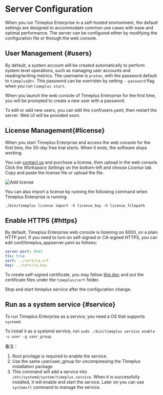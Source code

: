 # Server Configuration

When you run Timeplus Enterprise in a self-hosted environment, the default settings are designed to accommodate common use cases with ease and optimal performance. The server can be configured either by modifying the configuration file or through the web console.

## User Management {#users}

By default, a system account will be created automatically to perform system level operations, such as managing user accounts and reading/writing metrics. The username is `proton`, with the password default to `timeplus@t+`. This password can be overriden by setting `--password` flag when you run `timeplus start`.

When you launch the web console of Timeplus Enterprise for the first time, you will be prompted to create a new user with a password.

To edit or add new users, you can edit the conf/users.yaml, then restart the server. Web UI will be provided soon.

## License Management{#license}

When you start Timeplus Enterprise and access the web console for the first time, the 30-day free trial starts. When it ends, the software stops working.

You can [contact us](mailto:support@timeplus.com) and purchase a license, then upload in the web console. Click the _Workspace Settings_ on the bottom-left and choose _License_ tab. Copy and paste the license file or upload the file.

![Add license](/img/add_license.png)

You can also import a license by running the following command when Timeplus Enterprise is running.

```
./bin/timeplus license import -h license_key -h license_filepath
```

## Enable HTTPS {#https}

By default, Timeplus Enterprise web console is listening on 8000, on a plain HTTP port. If you need to turn on self-signed or CA-signed HTTPS, you can edit conf/timeplus_appserver.yaml as follows:

```yaml
server-port: 8443
tls: true
cert: ../cert/ca.crt
key: ../cert/ca.key
```

To create self-signed certificate, you may follow [this doc](https://access.redhat.com/documentation/en-us/red_hat_enterprise_linux/8/html/securing_networks/creating-and-managing-tls-keys-and-certificates_securing-networks) and put the certificate files under the `timeplus/cert` folder.

Stop and start timeplus service after the configuration change.

## Run as a system service {#service}

To run Timeplus Enterprise as a service, you need a OS that supports `systemd`.

To install it as a systemd service, run `sudo ./bin/timeplus service enable -u user -g user_group`.

备注：

1. Root privilage is required to enable the service.
2. Use the same user/user_group for uncompressing the Timeplus installation package
3. This command will add a service into `/etc/systemd/system/timeplus.service`. When it is successfully installed, it will enable and start the service. Later on you can use `systemctl` command to manage the service.
